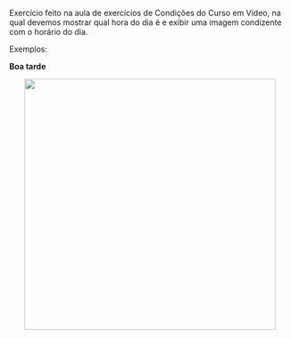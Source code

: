 Exercício feito na aula de exercícios de Condições do Curso em Vídeo, na qual devemos mostrar qual hora do dia é e exibir uma imagem condizente com o horário do dia.

Exemplos:

<strong>Boa tarde</strong>

<div align="center">
<img src="https://github.com/thiagcarvalho/javascript/assets/46302988/c719f08c-fe58-4f7f-a9de-2965954507b3.png" width="450px" />
</div>



